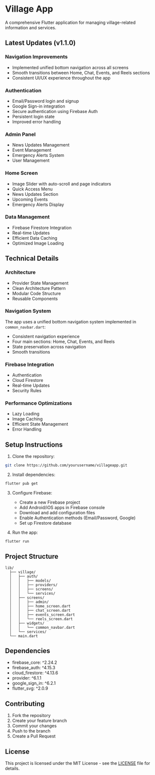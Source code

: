 # Village App

A comprehensive Flutter application for managing village-related information and services.

## Latest Updates (v1.1.0)

### Navigation Improvements
- Implemented unified bottom navigation across all screens
- Smooth transitions between Home, Chat, Events, and Reels sections
- Consistent UI/UX experience throughout the app

### Authentication
- Email/Password login and signup
- Google Sign-in integration
- Secure authentication using Firebase Auth
- Persistent login state
- Improved error handling

### Admin Panel
- News Updates Management
- Event Management
- Emergency Alerts System
- User Management

### Home Screen
- Image Slider with auto-scroll and page indicators
- Quick Access Menu
- News Updates Section
- Upcoming Events
- Emergency Alerts Display

### Data Management
- Firebase Firestore Integration
- Real-time Updates
- Efficient Data Caching
- Optimized Image Loading

## Technical Details

### Architecture
- Provider State Management
- Clean Architecture Pattern
- Modular Code Structure
- Reusable Components

### Navigation System
The app uses a unified bottom navigation system implemented in `common_navbar.dart`:
- Consistent navigation experience
- Four main sections: Home, Chat, Events, and Reels
- State preservation across navigation
- Smooth transitions

### Firebase Integration
- Authentication
- Cloud Firestore
- Real-time Updates
- Security Rules

### Performance Optimizations
- Lazy Loading
- Image Caching
- Efficient State Management
- Error Handling

## Setup Instructions

1. Clone the repository:
```bash
git clone https://github.com/yourusername/villageapp.git
```

2. Install dependencies:
```bash
flutter pub get
```

3. Configure Firebase:
   - Create a new Firebase project
   - Add Android/iOS apps in Firebase console
   - Download and add configuration files
   - Enable Authentication methods (Email/Password, Google)
   - Set up Firestore database

4. Run the app:
```bash
flutter run
```

## Project Structure

```
lib/
  ├── village/
  │   ├── auth/
  │   │   ├── models/
  │   │   ├── providers/
  │   │   ├── screens/
  │   │   └── services/
  │   ├── screens/
  │   │   ├── admin/
  │   │   ├── home_screen.dart
  │   │   ├── chat_screen.dart
  │   │   ├── events_screen.dart
  │   │   └── reels_screen.dart
  │   ├── widgets/
  │   │   └── common_navbar.dart
  │   └── services/
  └── main.dart
```

## Dependencies

- firebase_core: ^2.24.2
- firebase_auth: ^4.15.3
- cloud_firestore: ^4.13.6
- provider: ^6.1.1
- google_sign_in: ^6.2.1
- flutter_svg: ^2.0.9

## Contributing

1. Fork the repository
2. Create your feature branch
3. Commit your changes
4. Push to the branch
5. Create a Pull Request

## License

This project is licensed under the MIT License - see the [LICENSE](LICENSE) file for details.
